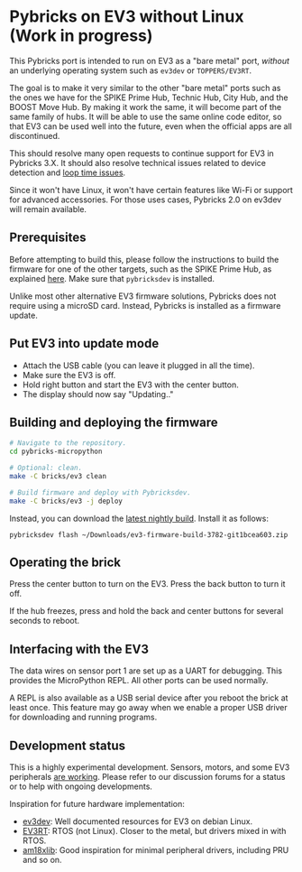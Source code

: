 # Pybricks on EV3 without Linux (Work in progress)

This Pybricks port is intended to run on EV3 as a "bare metal" port, _without_
an underlying operating system such as `ev3dev` or `TOPPERS/EV3RT`.

The goal is to make it very similar to the other "bare metal" ports such as the
ones we have for the SPIKE Prime Hub, Technic Hub, City Hub, and the BOOST Move
Hub. By making it work the same, it will become part of the same family of
hubs. It will be able to use the same online code editor, so that EV3 can be
used well into the future, even when the official apps are all discontinued.

This should resolve many open requests to continue support for EV3 in Pybricks
3.X. It should also resolve technical issues related to device detection and
[loop time issues](https://github.com/pybricks/support/issues/1035).

Since it won't have Linux, it won't have certain features like Wi-Fi or support
for advanced accessories. For those uses cases, Pybricks 2.0 on ev3dev will
remain available.

## Prerequisites

Before attempting to build this, please follow the instructions to build the
firmware for one of the other targets, such as the SPIKE Prime Hub, as
explained [here](../../CONTRIBUTING.md). Make sure that `pybricksdev` is
installed.

Unlike most other alternative EV3 firmware solutions, Pybricks does not require
using a microSD card. Instead, Pybricks is installed as a firmware update.


## Put EV3 into update mode

- Attach the USB cable (you can leave it plugged in all the time).
- Make sure the EV3 is off.
- Hold right button and start the EV3 with the center button.
- The display should now say "Updating.."

## Building and deploying the firmware

```bash
# Navigate to the repository.
cd pybricks-micropython

# Optional: clean.
make -C bricks/ev3 clean

# Build firmware and deploy with Pybricksdev.
make -C bricks/ev3 -j deploy
```

Instead, you can download the [latest nightly build](https://nightly.link/pybricks/pybricks-micropython/workflows/build/master). Install it as follows:

```
pybricksdev flash ~/Downloads/ev3-firmware-build-3782-git1bcea603.zip
```

## Operating the brick

Press the center button to turn on the EV3. Press the back button to turn it
off.

If the hub freezes, press and hold the back and center buttons for several seconds to
reboot.

## Interfacing with the EV3

The data wires on sensor port 1 are set up as a UART for debugging. This
provides the MicroPython REPL. All other ports can be used normally.

A REPL is also available as a USB serial device
after you reboot the brick at least once. This feature may go away when we enable a proper USB driver for downloading and running programs.

## Development status

This is a highly experimental development. Sensors, motors, and some EV3 peripherals [are working](https://www.youtube.com/watch?v=9Iu6YpFLwKo). Please refer to our discussion forums for a status or to help with ongoing developments.

Inspiration for future hardware implementation:
- [ev3dev](https://www.ev3dev.org/docs/kernel-hackers-notebook/ev3dev-linux-kernel/): Well documented resources for EV3 on debian Linux.
- [EV3RT](https://github.com/pybricks/ev3rt-lib): RTOS (not Linux). Closer to the metal, but drivers mixed in with RTOS.
- [am18xlib](https://github.com/pybricks/am18x-lib-ev3): Good inspiration for minimal peripheral drivers, including PRU and so on.
